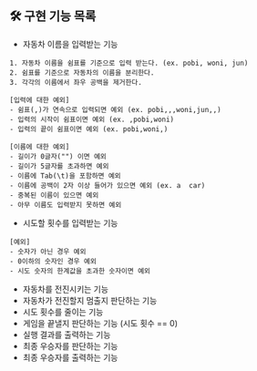 ## 🛠 구현 기능 목록
- 자동차 이름을 입력받는 기능
```
1. 자동차 이름을 쉼표를 기준으로 입력 받는다. (ex. pobi, woni, jun)
2. 쉼표를 기준으로 자동차의 이름을 분리한다.
3. 각각의 이름에서 좌우 공백을 제거한다.

[입력에 대한 예외]
- 쉼표(,)가 연속으로 입력되면 예외 (ex. pobi,,,woni,jun,,)
- 입력의 시작이 쉼표이면 예외 (ex. ,pobi,woni)
- 입력의 끝이 쉼표이면 예외 (ex. pobi,woni,)

[이름에 대한 예외]
- 길이가 0글자("") 이면 예외
- 길이가 5글자를 초과하면 예외
- 이름에 Tab(\t)을 포함하면 예외
- 이름에 공백이 2자 이상 들어가 있으면 예외 (ex. a  car) 
- 중복된 이름이 있으면 예외
- 아무 이름도 입력받지 못하면 예외
```

- 시도할 횟수를 입력받는 기능
```
[예외]
- 숫자가 아닌 경우 예외
- 0이하의 숫자인 경우 예외
- 시도 숫자의 한계값을 초과한 숫자이면 예외
```

- 자동차를 전진시키는 기능
- 자동차가 전진할지 멈출지 판단하는 기능
- 시도 횟수를 줄이는 기능
- 게임을 끝낼지 판단하는 기능 (시도 횟수 == 0)
- 실행 결과를 출력하는 기능
- 최종 우승자를 판단하는 기능
- 최종 우승자를 출력하는 기능

<br>

